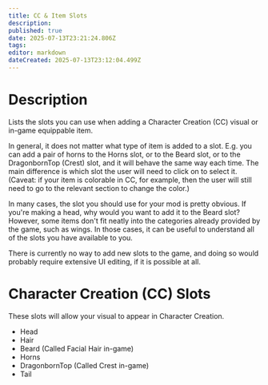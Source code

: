```yaml
---
title: CC & Item Slots
description: 
published: true
date: 2025-07-13T23:21:24.806Z
tags: 
editor: markdown
dateCreated: 2025-07-13T23:12:04.499Z
---
```


# Description

Lists the slots you can use when adding a Character Creation (CC) visual or in-game equippable item.

In general, it does not matter what type of item is added to a slot. E.g. you can add a pair of horns to the Horns slot, or to the Beard slot, or to the DragonbornTop (Crest) slot, and it will behave the same way each time. The main difference is which slot the user will need to click on to select it. (Caveat: if your item is colorable in CC, for example, then the user will still need to go to the relevant section to change the color.)

In many cases, the slot you should use for your mod is pretty obvious. If you're making a head, why would you want to add it to the Beard slot? However, some items don't fit neatly into the categories already provided by the game, such as wings. In those cases, it can be useful to understand all of the slots you have available to you.

There is currently no way to add new slots to the game, and doing so would probably require extensive UI editing, if it is possible at all.

# Character Creation (CC) Slots

These slots will allow your visual to appear in Character Creation.

- Head
- Hair
- Beard (Called Facial Hair in-game)
- Horns
- DragonbornTop (Called Crest in-game)
- Tail